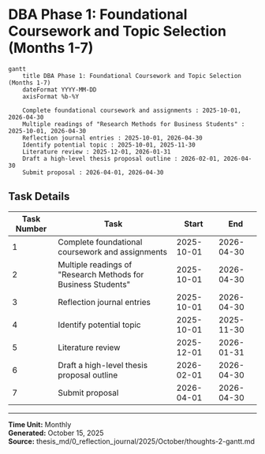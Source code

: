 # DBA Phase 1: Foundational Coursework and Topic Selection (Months 1-7)

```mermaid
gantt
    title DBA Phase 1: Foundational Coursework and Topic Selection (Months 1-7)
    dateFormat YYYY-MM-DD
    axisFormat %b-%Y
    
    Complete foundational coursework and assignments : 2025-10-01, 2026-04-30
    Multiple readings of "Research Methods for Business Students" : 2025-10-01, 2026-04-30
    Reflection journal entries : 2025-10-01, 2026-04-30
    Identify potential topic : 2025-10-01, 2025-11-30
    Literature review : 2025-12-01, 2026-01-31
    Draft a high-level thesis proposal outline : 2026-02-01, 2026-04-30
    Submit proposal : 2026-04-01, 2026-04-30
```

## Task Details

| Task Number | Task | Start | End |
|-------------|------|-------|-----|
| 1 | Complete foundational coursework and assignments | 2025-10-01 | 2026-04-30 |
| 2 | Multiple readings of "Research Methods for Business Students" | 2025-10-01 | 2026-04-30 |
| 3 | Reflection journal entries | 2025-10-01 | 2026-04-30 |
| 4 | Identify potential topic | 2025-10-01 | 2025-11-30 |
| 5 | Literature review | 2025-12-01 | 2026-01-31 |
| 6 | Draft a high-level thesis proposal outline | 2026-02-01 | 2026-04-30 |
| 7 | Submit proposal | 2026-04-01 | 2026-04-30 |

---

**Time Unit:** Monthly  
**Generated:** October 15, 2025  
**Source:** thesis_md/0_reflection_journal/2025/October/thoughts-2-gantt.md
